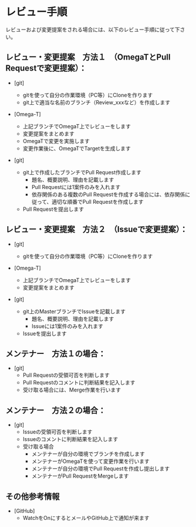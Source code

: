 # レビュー手順
レビューおよび変更提案をされる場合には、以下のレビュー手順に従って下さい。


## レビュー・変更提案　方法１　（OmegaTとPull Requestで変更提案）：

* [git]
    * gitを使って自分の作業環境（PC等）にCloneを作ります
    * git上で適当な名前のブランチ（Review_xxxなど）を作成します

* [Omega-T]
    * 上記ブランチでOmegaT上でレビューをします
    * 変更提案をまとめます
    * OmegaTで変更を実施します
    * 変更作業後に、OmegaTでTargetを生成します
  
* [git]
    * git上で作成したブランチでPull Request作成します
        * 題名、概要説明、理由を記載します
        * Pull Requestには1案件のみを入れます
        * 依存関係のある複数のPull Requestを作成する場合には、依存関係に従って、適切な順番でPull Requestを作成します
    * Pull Requestを提出します

## レビュー・変更提案　方法２　（Issueで変更提案）：

* [git]
    * gitを使って自分の作業環境（PC等）にCloneを作ります

* [Omega-T]
    * 上記ブランチでOmegaT上でレビューをします
    * 変更提案をまとめます

* [git]
    * git上のMasterブランチでIssueを記載します
        * 題名、概要説明、理由を記載します
        * Issueには1案件のみを入れます
    * Issueを提出します


## メンテナー　方法１の場合：

* [git]
    * Pull Requestの受領可否を判断します
    * Pull Requestのコメントに判断結果を記入します
    * 受け取る場合には、Merge作業を行います

## メンテナー　方法２の場合：

* [git]
    * Issueの受領可否を判断します
    * Issueのコメントに判断結果を記入します
    * 受け取る場合
        * メンテナーが自分の環境でブランチを作成します
        * メンテナーがOmegaTを使って変更作業を行います
        * メンテナーが自分の環境でPull Requestを作成し提出します
        * メンテナーがPull RequestをMergeします

## その他参考情報

* [GitHub] 
    * WatchをOnにするとメールやGitHub上で通知が来ます
